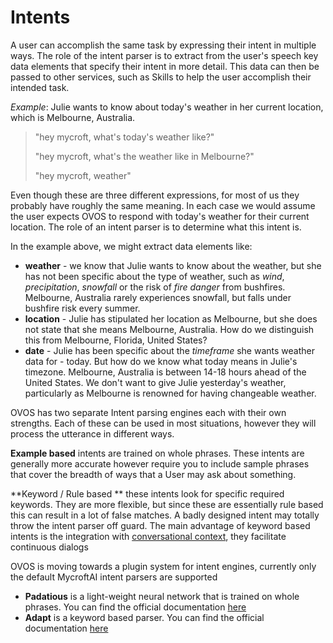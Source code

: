 # Intents

A user can accomplish the same task by expressing their intent in multiple ways. The role of the intent parser is to
extract from the user's speech key data elements that specify their intent in more detail. This data can then be passed
to other services, such as Skills to help the user accomplish their intended task.

_Example_: Julie wants to know about today's weather in her current location, which is Melbourne, Australia.

> "hey mycroft, what's today's weather like?"
>
> "hey mycroft, what's the weather like in Melbourne?"
>
> "hey mycroft, weather"

Even though these are three different expressions, for most of us they probably have roughly the same meaning. In each
case we would assume the user expects OVOS to respond with today's weather for their current location. The role of an
intent parser is to determine what this intent is.

In the example above, we might extract data elements like:

* **weather** - we know that Julie wants to know about the weather, but she has not been specific about the type of
  weather, such as _wind_, _precipitation_, _snowfall_ or the risk of _fire danger_ from bushfires. Melbourne, Australia
  rarely experiences snowfall, but falls under bushfire risk every summer.
* **location** - Julie has stipulated her location as Melbourne, but she does not state that she means Melbourne,
  Australia. How do we distinguish this from Melbourne, Florida, United States?
* **date** - Julie has been specific about the _timeframe_ she wants weather data for - today. But how do we know what
  today means in Julie's timezone. Melbourne, Australia is between 14-18 hours ahead of the United States. We don't want
  to give Julie yesterday's weather, particularly as Melbourne is renowned for having changeable weather.


OVOS has two separate Intent parsing engines each with their own strengths. 
Each of these can be used in most situations, however they will process the utterance in different ways.

**Example based** intents are trained on whole phrases. These intents are generally more accurate however require you to include sample phrases that cover the
breadth of ways that a User may ask about something.

**Keyword / Rule based ** these intents look for specific required keywords. They are more flexible, but since these are essentially rule based this can result in a lot of false matches.
A badly designed intent may totally throw the intent parser off guard. The main advantage of keyword based intents is the integration with [conversational context](../context), they facilitate continuous dialogs

OVOS is moving towards a plugin system for intent engines, currently only the default MycroftAI intent parsers are supported

- **Padatious** is a light-weight neural network that is trained on whole phrases. You can find the official documentation [here](https://mycroft-ai.gitbook.io/docs/mycroft-technologies/padatious)
- **Adapt** is a keyword based parser. You can find the official documentation [here](https://mycroft-ai.gitbook.io/docs/mycroft-technologies/adapt)

